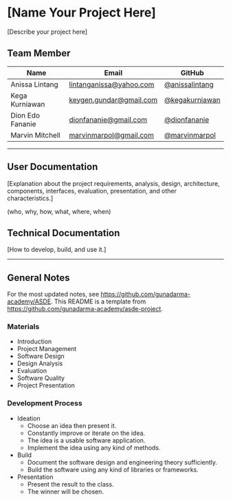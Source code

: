 # [Name Your Project Here]

[Describe your project here]

## Team Member

| Name   | Email              | GitHub |
|--------|--------------------|--------|
| Anissa Lintang | lintanganissa@yahoo.com | [@anissalintang](https://github.com/anissalintang)
| Kega Kurniawan | keygen.gundar@gmail.com | [@kegakurniawan](https://github.com/kegakurniawan)
| Dion Edo Fananie | dionfananie@gmail.com | [@dionfananie](https://github.com/dionfananie)
| Marvin Mitchell | marvinmarpol@gmail.com | [@marvinmarpol](https://github.com/marvinmarpol)

--------------------------------------------------

## User Documentation

[Explanation about the project requirements, analysis, design, architecture, components, interfaces, evaluation, presentation, and other characteristics.]

(who, why, how, what, where, when)

## Technical Documentation

[How to develop, build, and use it.]

--------------------------------------------------

## General Notes

For the most updated notes, see <https://github.com/gunadarma-academy/ASDE>. This README is a template from <https://github.com/gunadarma-academy/asde-project>.

### Materials

+ Introduction
+ Project Management
+ Software Design
+ Design Analysis
+ Evaluation
+ Software Quality
+ Project Presentation

### Development Process

+ Ideation
  + Choose an idea then present it.
  + Constantly improve or iterate on the idea.
  + The idea is a usable software application.
  + Implement the idea using any kind of methods.
+ Build
  + Document the software design and engineering theory sufficiently.
  + Build the software using any kind of libraries or frameworks.
+ Presentation
  + Present the result to the class.
  + The winner will be chosen.
